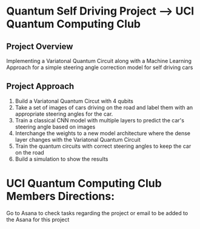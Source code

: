 # Quantum Self Driving Project --> UCI Quantum Computing Club

## Project Overview
Implementing a Variatonal Quantum Circuit along with a Machine Learning Approach for a simple steering angle correction model for self driving cars

## Project Approach
1. Build a Variatonal Quantum Circut with 4 qubits
2. Take a set of images of cars driving on the road and label them with an appropriate steering angles for the car.
3. Train a classical CNN model with multiple layers to predict the car's steering angle based on images
4. Interchange the weights to a new model architecture where the dense layer changes with the Variatonal Quantum Circuit
5. Train the quantum circuits with correct steering angles to keep the car on the road
6. Build a simulation to show the results


# UCI Quantum Computing Club Members Directions: 
Go to Asana to check tasks regarding the project or email to be added to the Asana for this project
